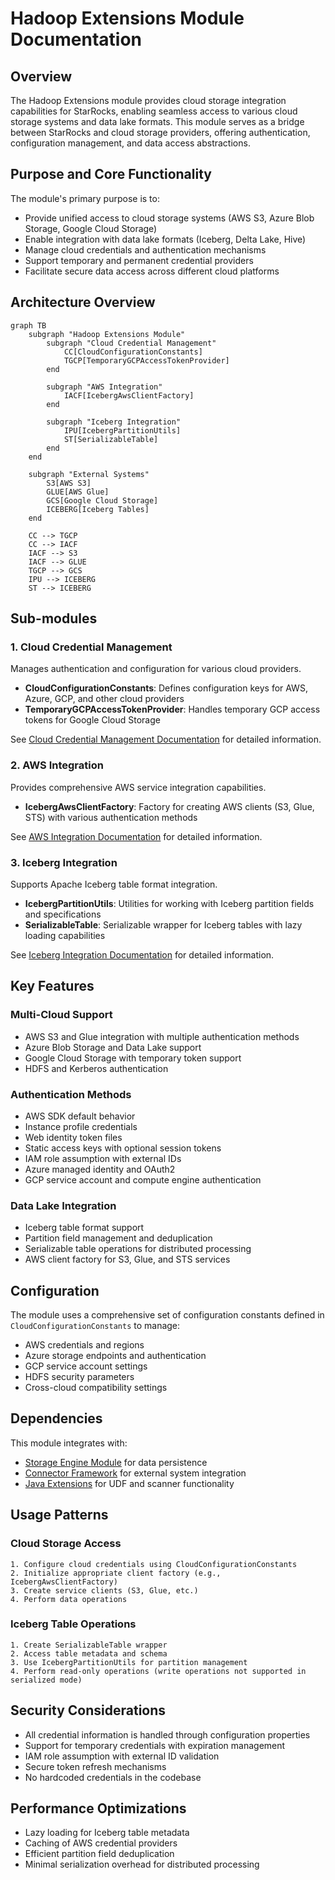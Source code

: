 # Hadoop Extensions Module Documentation

## Overview

The Hadoop Extensions module provides cloud storage integration capabilities for StarRocks, enabling seamless access to various cloud storage systems and data lake formats. This module serves as a bridge between StarRocks and cloud storage providers, offering authentication, configuration management, and data access abstractions.

## Purpose and Core Functionality

The module's primary purpose is to:
- Provide unified access to cloud storage systems (AWS S3, Azure Blob Storage, Google Cloud Storage)
- Enable integration with data lake formats (Iceberg, Delta Lake, Hive)
- Manage cloud credentials and authentication mechanisms
- Support temporary and permanent credential providers
- Facilitate secure data access across different cloud platforms

## Architecture Overview

```mermaid
graph TB
    subgraph "Hadoop Extensions Module"
        subgraph "Cloud Credential Management"
            CC[CloudConfigurationConstants]
            TGCP[TemporaryGCPAccessTokenProvider]
        end
        
        subgraph "AWS Integration"
            IACF[IcebergAwsClientFactory]
        end
        
        subgraph "Iceberg Integration"
            IPU[IcebergPartitionUtils]
            ST[SerializableTable]
        end
    end
    
    subgraph "External Systems"
        S3[AWS S3]
        GLUE[AWS Glue]
        GCS[Google Cloud Storage]
        ICEBERG[Iceberg Tables]
    end
    
    CC --> TGCP
    CC --> IACF
    IACF --> S3
    IACF --> GLUE
    TGCP --> GCS
    IPU --> ICEBERG
    ST --> ICEBERG
```

## Sub-modules

### 1. Cloud Credential Management
Manages authentication and configuration for various cloud providers.
- **CloudConfigurationConstants**: Defines configuration keys for AWS, Azure, GCP, and other cloud providers
- **TemporaryGCPAccessTokenProvider**: Handles temporary GCP access tokens for Google Cloud Storage

See [Cloud Credential Management Documentation](cloud_credential_management.md) for detailed information.

### 2. AWS Integration
Provides comprehensive AWS service integration capabilities.
- **IcebergAwsClientFactory**: Factory for creating AWS clients (S3, Glue, STS) with various authentication methods

See [AWS Integration Documentation](aws_integration.md) for detailed information.

### 3. Iceberg Integration
Supports Apache Iceberg table format integration.
- **IcebergPartitionUtils**: Utilities for working with Iceberg partition fields and specifications
- **SerializableTable**: Serializable wrapper for Iceberg tables with lazy loading capabilities

See [Iceberg Integration Documentation](iceberg_integration.md) for detailed information.

## Key Features

### Multi-Cloud Support
- AWS S3 and Glue integration with multiple authentication methods
- Azure Blob Storage and Data Lake support
- Google Cloud Storage with temporary token support
- HDFS and Kerberos authentication

### Authentication Methods
- AWS SDK default behavior
- Instance profile credentials
- Web identity token files
- Static access keys with optional session tokens
- IAM role assumption with external IDs
- Azure managed identity and OAuth2
- GCP service account and compute engine authentication

### Data Lake Integration
- Iceberg table format support
- Partition field management and deduplication
- Serializable table operations for distributed processing
- AWS client factory for S3, Glue, and STS services

## Configuration

The module uses a comprehensive set of configuration constants defined in `CloudConfigurationConstants` to manage:
- AWS credentials and regions
- Azure storage endpoints and authentication
- GCP service account settings
- HDFS security parameters
- Cross-cloud compatibility settings

## Dependencies

This module integrates with:
- [Storage Engine Module](storage_engine.md) for data persistence
- [Connector Framework](connectors.md) for external system integration
- [Java Extensions](java_extensions.md) for UDF and scanner functionality

## Usage Patterns

### Cloud Storage Access
```
1. Configure cloud credentials using CloudConfigurationConstants
2. Initialize appropriate client factory (e.g., IcebergAwsClientFactory)
3. Create service clients (S3, Glue, etc.)
4. Perform data operations
```

### Iceberg Table Operations
```
1. Create SerializableTable wrapper
2. Access table metadata and schema
3. Use IcebergPartitionUtils for partition management
4. Perform read-only operations (write operations not supported in serialized mode)
```

## Security Considerations

- All credential information is handled through configuration properties
- Support for temporary credentials with expiration management
- IAM role assumption with external ID validation
- Secure token refresh mechanisms
- No hardcoded credentials in the codebase

## Performance Optimizations

- Lazy loading for Iceberg table metadata
- Caching of AWS credential providers
- Efficient partition field deduplication
- Minimal serialization overhead for distributed processing